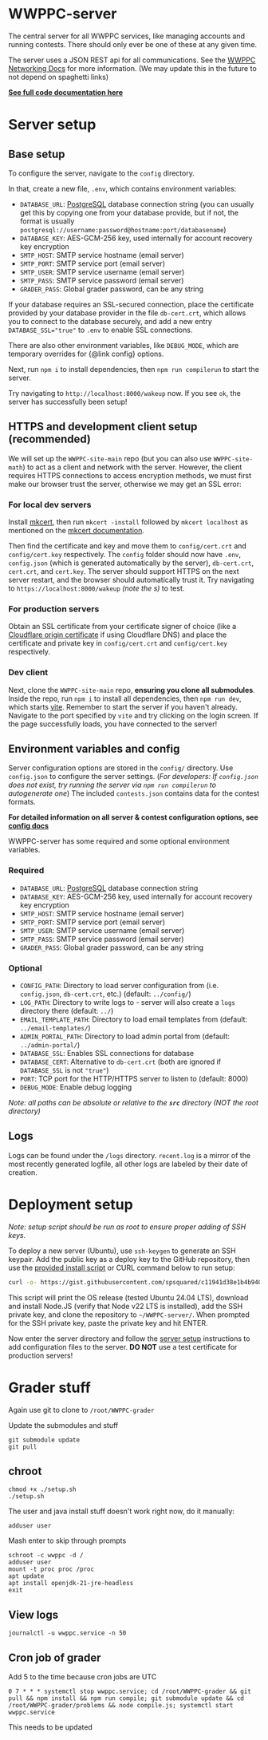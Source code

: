 # WWPPC-server

The central server for all WWPPC services, like managing accounts and running contests. There should only ever be one of these at any given time.

The server uses a JSON REST api for all communications. See the [WWPPC Networking Docs](https://docs.google.com/spreadsheets/d/1qNvahuIZ5CIl5ROGKc4nUBLOPs86TwiNX7WXwi0tqgo/edit?usp=sharing) for more information. (We may update this in the future to not depend on spaghetti links)

**[See full code documentation here](/docs/modules.md)**

# Server setup

## Base setup

To configure the server, navigate to the `config` directory.

In that, create a new file, `.env`, which contains environment variables:
* `DATABASE_URL`: [PostgreSQL](https://www.postgresql.org/) database connection string (you can usually get this by copying one from your database provide, but if not, the format is usually `postgresql://username:password@hostname:port/databasename`)
* `DATABASE_KEY`: AES-GCM-256 key, used internally for account recovery key encryption
* `SMTP_HOST`: SMTP service hostname (email server)
* `SMTP_PORT`: SMTP service port (email server)
* `SMTP_USER`: SMTP service username (email server)
* `SMTP_PASS`: SMTP service password (email server)
* `GRADER_PASS`: Global grader password, can be any string

If your database requires an SSL-secured connection, place the certificate provided by your database provider in the file `db-cert.crt`, which allows you to connect to the database securely, and add a new entry `DATABASE_SSL="true"` to `.env` to enable SSL connections.

There are also other environment variables, like `DEBUG_MODE`, which are temporary overrides for {@link config} options.

Next, run `npm i` to install dependencies, then `npm run compilerun` to start the server.

Try navigating to `http://localhost:8000/wakeup` now. If you see `ok`, the server has successfully been setup!

## HTTPS and development client setup (recommended)

We will set up the `WWPPC-site-main` repo (but you can also use `WWPPC-site-math`) to act as a client and network with the server. However, the client requires HTTPS connections to access encryption methods, we must first make our browser trust the server, otherwise we may get an SSL error:

### For local dev servers

Install [mkcert](https://github.com/FiloSottile/mkcert), then run `mkcert -install` followed by `mkcert localhost` as mentioned on the [mkcert documentation](https://github.com/FiloSottile/mkcert/blob/master/README.md). 

Then find the certificate and key and move them to `config/cert.crt` and `config/cert.key` respectively. The `config` folder should now have `.env`, `config.json` (which is generated automatically by the server), `db-cert.crt`, `cert.crt`, and `cert.key`. The server should support HTTPS on the next server restart, and the browser should automatically trust it. Try navigating to `https://localhost:8000/wakeup` *(note the s)* to test.

### For production servers

Obtain an SSL certificate from your certificate signer of choice (like a [Cloudflare origin certificate](https://developers.cloudflare.com/ssl/origin-configuration/origin-ca/) if using Cloudflare DNS) and place the certificate and private key in `config/cert.crt` and `config/cert.key` respectively.

### Dev client

Next, clone the `WWPPC-site-main` repo, **ensuring you clone all submodules**. Inside the repo, run `npm i` to install all dependencies, then `npm run dev`, which starts [vite](https://vitejs.dev/). Remember to start the server if you haven't already. Navigate to the port specified by `vite` and try clicking on the login screen. If the page successfully loads, you have connected to the server!

## Environment variables and config

Server configuration options are stored in the `config/` directory. Use `config.json` to configure the server settings. (*For developers: If `config.json` does not exist, try running the server via `npm run compilerun` to autogenerate one*) The included `contests.json` contains data for the contest formats.

**For detailed information on all server & contest configuration options, see [config docs](/docs/config/README.md)**

WWPPC-server has some required and some optional environment variables.

### Required
* `DATABASE_URL`: [PostgreSQL](https://www.postgresql.org/) database connection string
* `DATABASE_KEY`: AES-GCM-256 key, used internally for account recovery key encryption
* `SMTP_HOST`: SMTP service hostname (email server)
* `SMTP_PORT`: SMTP service port (email server)
* `SMTP_USER`: SMTP service username (email server)
* `SMTP_PASS`: SMTP service password (email server)
* `GRADER_PASS`: Global grader password, can be any string

### Optional
* `CONFIG_PATH`: Directory to load server configuration from (i.e. `config.json`, `db-cert.crt`, etc.) (default: `../config/`)
* `LOG_PATH`: Directory to write logs to - server will also create a `logs` directory there (default: `../`)
* `EMAIL_TEMPLATE_PATH`: Directory to load email templates from (default: `../email-templates/`)
* `ADMIN_PORTAL_PATH`: Directory to load admin portal from (default: `../admin-portal/`)
* `DATABASE_SSL`: Enables SSL connections for database
* `DATABASE_CERT`: Alternative to `db-cert.crt` (both are ignored if `DATABASE_SSL` is not `"true"`)
* `PORT`: TCP port for the HTTP/HTTPS server to listen to (default: 8000)
* `DEBUG_MODE`: Enable debug logging

*Note: all paths can be absolute or relative to the **`src`** directory (NOT the root directory)*

## Logs

Logs can be found under the `/logs` directory. `recent.log` is a mirror of the most recently generated logfile, all other logs are labeled by their date of creation.

# Deployment setup

*Note: setup script should be run as root to ensure proper adding of SSH keys.*

To deploy a new server (Ubuntu), use `ssh-keygen` to generate an SSH keypair. Add the public key as a deploy key to the GitHub repository, then use the [provided install script](./setup.sh) or CURL command below to run setup:

```bash
curl -o- https://gist.githubusercontent.com/spsquared/c11941d38e1b4b940f748f4549691bfc/raw/2982a82ab52825be290e08ba8f13c8b4722e1dbc/setup.sh | bash
```

This script will print the OS release (tested Ubuntu 24.04 LTS), download and install Node.JS (verify that Node v22 LTS is installed), add the SSH private key, and clone the repository to `~/WWPPC-server/`. When prompted for the SSH private key, paste the private key and hit ENTER.

Now enter the server directory and follow the [server setup](#server-setup) instructions to add configuration files to the server. **DO NOT** use a test certificate for production servers!

# Grader stuff

Again use git to clone to `/root/WWPPC-grader`

Update the submodules and stuff

```
git submodule update
git pull
```

## chroot

```
chmod +x ./setup.sh
./setup.sh
```

The user and java install stuff doesn't work right now, do it manually:

```
adduser user

```

Mash enter to skip through prompts

```
schroot -c wwppc -d /
adduser user
mount -t proc proc /proc
apt update
apt install openjdk-21-jre-headless
exit
```

## View logs

```
journalctl -u wwppc.service -n 50
```

## Cron job of grader

Add 5 to the time because cron jobs are UTC

```
0 7 * * * systemctl stop wwppc.service; cd /root/WWPPC-grader && git pull && npm install && npm run compile; git submodule update && cd /root/WWPPC-grader/problems && node compile.js; systemctl start wwppc.service
```

This needs to be updated
